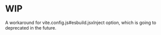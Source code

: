 # WIP

A workaround for vite.config.js#esbuild.jsxInject option, which is going to deprecated in the future.